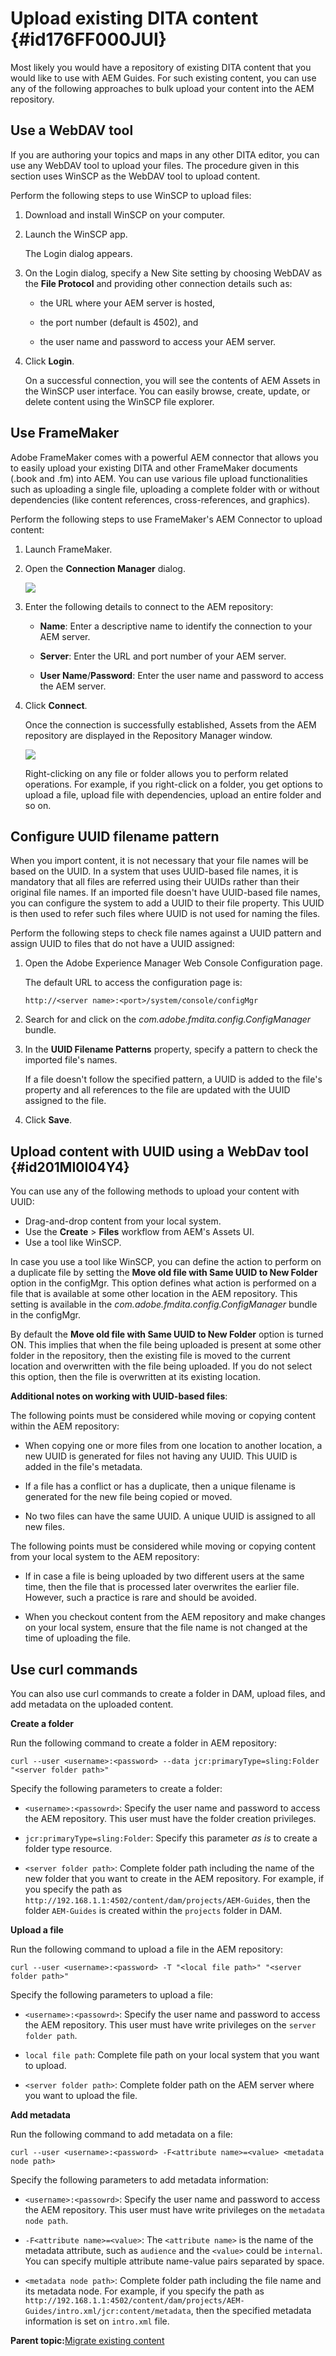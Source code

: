 # Upload existing DITA content {#id176FF000JUI}

Most likely you would have a repository of existing DITA content that you would like to use with AEM Guides. For such existing content, you can use any of the following approaches to bulk upload your content into the AEM repository.

## Use a WebDAV tool 

If you are authoring your topics and maps in any other DITA editor, you can use any WebDAV tool to upload your files. The procedure given in this section uses WinSCP as the WebDAV tool to upload content.

Perform the following steps to use WinSCP to upload files:

1.  Download and install WinSCP on your computer.

1.  Launch the WinSCP app.

    The Login dialog appears.

1.  On the Login dialog, specify a New Site setting by choosing WebDAV as the **File Protocol** and providing other connection details such as:

    - the URL where your AEM server is hosted,

    - the port number \(default is 4502\), and

    - the user name and password to access your AEM server.

1.  Click **Login**.

    On a successful connection, you will see the contents of AEM Assets in the WinSCP user interface. You can easily browse, create, update, or delete content using the WinSCP file explorer.


## Use FrameMaker 

Adobe FrameMaker comes with a powerful AEM connector that allows you to easily upload your existing DITA and other FrameMaker documents \(.book and .fm\) into AEM. You can use various file upload functionalities such as uploading a single file, uploading a complete folder with or without dependencies \(like content references, cross-references, and graphics\).

Perform the following steps to use FrameMaker's AEM Connector to upload content:

1.  Launch FrameMaker.

1.  Open the **Connection Manager** dialog.

    ![](assets/fm-aem-connector.png)

1.  Enter the following details to connect to the AEM repository:

    -   **Name**: Enter a descriptive name to identify the connection to your AEM server.
    -   **Server**: Enter the URL and port number of your AEM server.

    -   **User Name**/**Password**: Enter the user name and password to access the AEM server.

1.  Click **Connect**.

    Once the connection is successfully established, Assets from the AEM repository are displayed in the Repository Manager window.

    ![](assets/fm-repo-manager.png)

    Right-clicking on any file or folder allows you to perform related operations. For example, if you right-click on a folder, you get options to upload a file, upload file with dependencies, upload an entire folder and so on.


## Configure UUID filename pattern 

When you import content, it is not necessary that your file names will be based on the UUID. In a system that uses UUID-based file names, it is mandatory that all files are referred using their UUIDs rather than their original file names. If an imported file doesn't have UUID-based file names, you can configure the system to add a UUID to their file property. This UUID is then used to refer such files where UUID is not used for naming the files.

Perform the following steps to check file names against a UUID pattern and assign UUID to files that do not have a UUID assigned:

1.  Open the Adobe Experience Manager Web Console Configuration page.

    The default URL to access the configuration page is:

    ```http
    http://<server name>:<port>/system/console/configMgr
    ```

1.  Search for and click on the *com.adobe.fmdita.config.ConfigManager* bundle.

1.  In the **UUID Filename Patterns** property, specify a pattern to check the imported file's names.

    If a file doesn't follow the specified pattern, a UUID is added to the file's property and all references to the file are updated with the UUID assigned to the file.

1.  Click **Save**.


## Upload content with UUID using a WebDav tool {#id201MI0I04Y4}

You can use any of the following methods to upload your content with UUID:

-   Drag-and-drop content from your local system.
-   Use the **Create** \> **Files** workflow from AEM's Assets UI.
-   Use a tool like WinSCP.

In case you use a tool like WinSCP, you can define the action to perform on a duplicate file by setting the **Move old file with Same UUID to New Folder** option in the configMgr. This option defines what action is performed on a file that is available at some other location in the AEM repository. This setting is available in the *com.adobe.fmdita.config.ConfigManager* bundle in the configMgr.

By default the **Move old file with Same UUID to New Folder** option is turned ON. This implies that when the file being uploaded is present at some other folder in the repository, then the existing file is moved to the current location and overwritten with the file being uploaded. If you do not select this option, then the file is overwritten at its existing location.

**Additional notes on working with UUID-based files**:

The following points must be considered while moving or copying content within the AEM repository:

-   When copying one or more files from one location to another location, a new UUID is generated for files not having any UUID. This UUID is added in the file's metadata.

-   If a file has a conflict or has a duplicate, then a unique filename is generated for the new file being copied or moved.

-   No two files can have the same UUID. A unique UUID is assigned to all new files.


The following points must be considered while moving or copying content from your local system to the AEM repository:

-   If in case a file is being uploaded by two different users at the same time, then the file that is processed later overwrites the earlier file. However, such a practice is rare and should be avoided.

-   When you checkout content from the AEM repository and make changes on your local system, ensure that the file name is not changed at the time of uploading the file.


## Use curl commands 

You can also use curl commands to create a folder in DAM, upload files, and add metadata on the uploaded content.

**Create a folder**

Run the following command to create a folder in AEM repository:

```curl
curl --user <username>:<password> --data jcr:primaryType=sling:Folder "<server folder path>"
```

Specify the following parameters to create a folder:

-   `<username>:<passowrd>`: Specify the user name and password to access the AEM repository. This user must have the folder creation privileges.

-   `jcr:primaryType=sling:Folder`: Specify this parameter *as is* to create a folder type resource.

-   `<server folder path>`: Complete folder path including the name of the new folder that you want to create in the AEM repository. For example, if you specify the path as `http://192.168.1.1:4502/content/dam/projects/AEM-Guides`, then the folder `AEM-Guides` is created within the `projects` folder in DAM.


**Upload a file**

Run the following command to upload a file in the AEM repository:

```curl
curl --user <username>:<password> -T "<local file path>" "<server folder path>"
```

Specify the following parameters to upload a file:

-   `<username>:<passowrd>`: Specify the user name and password to access the AEM repository. This user must have write privileges on the `server folder path`.

-   ``local file path``: Complete file path on your local system that you want to upload.

-   `<server folder path>`: Complete folder path on the AEM server where you want to upload the file.


**Add metadata**

Run the following command to add metadata on a file:

```curl
curl --user <username>:<password> -F<attribute name>=<value> <metadata node path>
```

Specify the following parameters to add metadata information:

-   `<username>:<passowrd>`: Specify the user name and password to access the AEM repository. This user must have write privileges on the ``metadata node path``.

-   ``-F<attribute name>=<value>``: The `<attribute name>` is the name of the metadata attribute, such as `audience` and the `<value>` could be `internal`. You can specify multiple attribute name-value pairs separated by space.

-   `<metadata node path>`: Complete folder path including the file name and its metadata node. For example, if you specify the path as `http://192.168.1.1:4502/content/dam/projects/AEM-Guides/intro.xml/jcr:content/metadata`, then the specified metadata information is set on `intro.xml` file.


**Parent topic:**[Migrate existing content](migrate-content.md)

